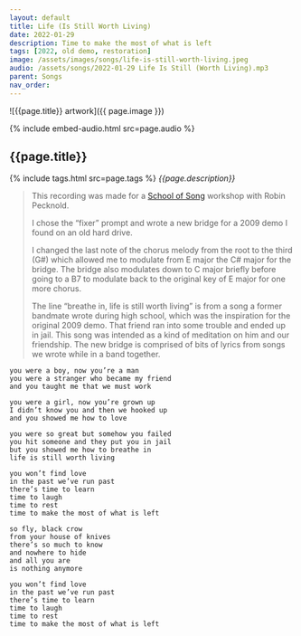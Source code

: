 ```yaml
---
layout: default
title: Life (Is Still Worth Living)
date: 2022-01-29
description: Time to make the most of what is left
tags: [2022, old demo, restoration]
image: /assets/images/songs/life-is-still-worth-living.jpeg
audio: /assets/songs/2022-01-29 Life Is Still (Worth Living).mp3
parent: Songs
nav_order: 
---
```

![{{page.title}} artwork]({{ page.image }})

{% include embed-audio.html src=page.audio %}

## {{page.title}}
{% include tags.html src=page.tags %}
*{{page.description}}*

> This recording was made for a [School of Song](https://schoolofsong.org) workshop with Robin Pecknold.
> 
> I chose the “fixer” prompt and wrote a new bridge for a 2009 demo I found on an old hard drive.
> 
> I changed the last note of the chorus melody from the root to the third (G#) which allowed me to modulate from E major the C# major for the bridge. The bridge also modulates down to C major briefly before going to a B7 to modulate back to the original key of E major for one more chorus.
> 
> The line “breathe in, life is still worth living” is from a song a former bandmate wrote during high school, which was the inspiration for the original 2009 demo. That friend ran into some trouble and ended up in jail. This song was intended as a kind of meditation on him and our friendship. The new bridge is comprised of bits of lyrics from songs we wrote while in a band together.
>

```
you were a boy, now you’re a man
you were a stranger who became my friend
and you taught me that we must work

you were a girl, now you’re grown up
I didn’t know you and then we hooked up
and you showed me how to love

you were so great but somehow you failed
you hit someone and they put you in jail
but you showed me how to breathe in
life is still worth living

you won’t find love
in the past we’ve run past
there’s time to learn
time to laugh
time to rest
time to make the most of what is left

so fly, black crow
from your house of knives
there’s so much to know
and nowhere to hide
and all you are
is nothing anymore

you won’t find love
in the past we’ve run past
there’s time to learn
time to laugh
time to rest
time to make the most of what is left
```